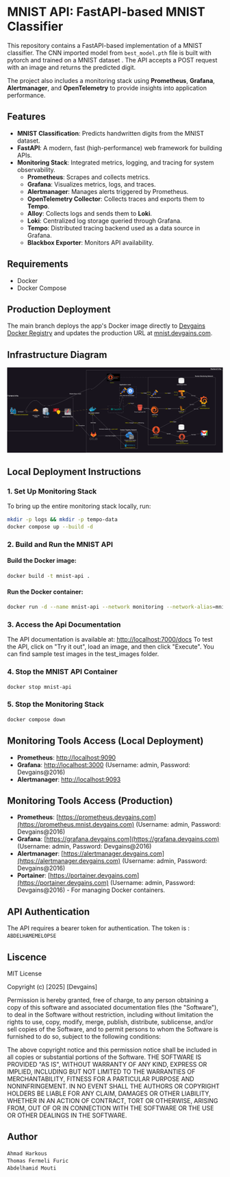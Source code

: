 # MNIST API: FastAPI-based MNIST Classifier

This repository contains a FastAPI-based implementation of a MNIST classifier. The CNN imported model from `best_model.pth` file is built with pytorch and trained on a MNIST dataset . The API accepts a POST request with an image and returns the predicted digit.

The project also includes a monitoring stack using **Prometheus**, **Grafana**, **Alertmanager**, and **OpenTelemetry** to provide insights into application performance.

## Features
- **MNIST Classification**: Predicts handwritten digits from the MNIST dataset.
- **FastAPI**: A modern, fast (high-performance) web framework for building APIs.
- **Monitoring Stack**: Integrated metrics, logging, and tracing for system observability.
    - **Prometheus**: Scrapes and collects metrics.
    - **Grafana**: Visualizes metrics, logs, and traces.
    - **Alertmanager**: Manages alerts triggered by Prometheus.
    - **OpenTelemetry Collector**: Collects traces and exports them to **Tempo**.
    - **Alloy**: Collects logs and sends them to **Loki**.
    - **Loki**: Centralized log storage queried through Grafana.
    - **Tempo**: Distributed tracing backend used as a data source in Grafana.
    - **Blackbox Exporter**: Monitors API availability.

## Requirements
- Docker
- Docker Compose

## Production Deployment
The main branch deploys the app's Docker image directly to [Devgains Docker Registry](https://registry.devgains.com) and updates the production URL at [mnist.devgains.com](https://mnist.devgains.com).

## Infrastructure Diagram
![Infrastructure Diagram](infra.png)

## Local Deployment Instructions

### 1. Set Up Monitoring Stack
To bring up the entire monitoring stack locally, run:

```bash
mkdir -p logs && mkdir -p tempo-data
docker compose up --build -d
```

### 2. Build and Run the MNIST API

#### Build the Docker image:
```bash
docker build -t mnist-api .
```

#### Run the Docker container:
```bash
docker run -d --name mnist-api --network monitoring --network-alias=mnist-api -v $(pwd)/logs:/app/logs -p 7000:7000 mnist-api
```

### 3. Access the Api Documentation
The API documentation is available at: [http://localhost:7000/docs](http://localhost:7000/docs)
To test the API, click on "Try it out", load an image, and then click "Execute". You can find sample test images in the test_images folder.

### 4. Stop the MNIST API Container
```bash
docker stop mnist-api
```

### 5. Stop the Monitoring Stack
```bash
docker compose down
```

## Monitoring Tools Access (Local Deployment)

- **Prometheus**: [http://localhost:9090](http://localhost:9090)
- **Grafana**: [http://localhost:3000](http://localhost:3000) (Username: admin, Password: Devgains@2016)
- **Alertmanager**: [http://localhost:9093](http://localhost:9093)

## Monitoring Tools Access (Production)

- **Prometheus**: [https://prometheus.devgains.com](https://prometheus.mnist.devgains.com) (Username: admin, Password: Devgains@2016)
- **Grafana**: [https://grafana.devgains.com](https://grafana.devgains.com) (Username: admin, Password: Devgains@2016)
- **Alertmanager**: [https://alertmanager.devgains.com](https://alertmanager.devgains.com) (Username: admin, Password: Devgains@2016)
- **Portainer**: [https://portainer.devgains.com](https://portainer.devgains.com) (Username: admin, Password: Devgains@2016) - For managing Docker containers.

## API Authentication
The API requires a bearer token for authentication. The token is : `ABDELHAMEMELOPSE`

## Liscence

MIT  License

Copyright (c) [2025] [Devgains]

Permission is hereby granted, free of charge, to any person obtaining a copy of this software and associated documentation files (the "Software"), to deal in the Software without restriction, including without limitation the rights to use, copy, modify, merge, publish, distribute, sublicense, and/or sell copies of the Software, and to permit persons to whom the Software is furnished to do so, subject to the following conditions:

The above copyright notice and this permission notice shall be included in all copies or substantial portions of the Software.
THE SOFTWARE IS PROVIDED "AS IS", WITHOUT WARRANTY OF ANY KIND, EXPRESS OR IMPLIED, INCLUDING BUT NOT LIMITED TO THE WARRANTIES OF MERCHANTABILITY, FITNESS FOR A PARTICULAR PURPOSE AND NONINFRINGEMENT. IN NO EVENT SHALL THE AUTHORS OR COPYRIGHT HOLDERS BE LIABLE FOR ANY CLAIM, DAMAGES OR OTHER LIABILITY, WHETHER IN AN ACTION OF CONTRACT, TORT OR OTHERWISE, ARISING FROM, OUT OF OR IN CONNECTION WITH THE SOFTWARE OR THE USE OR OTHER DEALINGS IN THE SOFTWARE.

## Author
```bash
Ahmad Harkous
Thomas Fermeli Furic 
Abdelhamid Mouti
```


